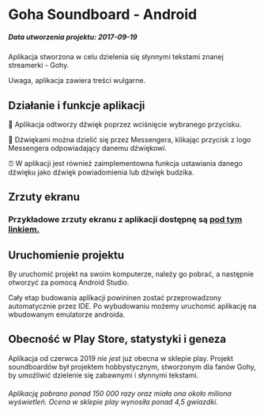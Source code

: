 # Goha Soundboard - Android 
##### Data utworzenia projektu: *2017-09-19*

Aplikacja stworzona w celu dzielenia się słynnymi tekstami znanej streamerki - Gohy.

Uwaga, aplikacja zawiera treści wulgarne.

## Działanie i funkcje aplikacji
🎵 Aplikacja odtworzy dźwięk poprzez wciśnięcie wybranego przycisku.

💬 Dźwiękami można dzielić się przez Messengera, klikając przycisk z logo Messengera odpowiadający danemu dźwiękowi.

⏰ W aplikacji jest również zaimplementowna funkcja ustawiania danego dźwięku jako dźwięk powiadomienia lub dźwięk budzika.

## Zrzuty ekranu
### Przykładowe zrzuty ekranu z aplikacji dostępnę są [pod tym linkiem.](https://imgur.com/a/QpD4nSf)



## Uruchomienie projektu
By uruchomić projekt na swoim komputerze, należy go pobrać, a następnie otworzyć za pomocą Android Studio. 

Cały etap budowania aplikacji powininen zostać przeprowadzony automatycznie przez IDE. Po wybudowaniu możemy uruchomić aplikację na wbudowanym emulatorze androida.

## Obecność w Play Store, statystyki i geneza
Aplikacja od czerwca 2019 *nie jest* już obecna w sklepie play. Projekt soundboardów był projektem hobbystycznym, stworzonym dla fanów Gohy, by umożliwić dzielenie się zabawnymi i słynnymi tekstami.

###### Aplikację pobrano ponad 150 000 razy oraz miała ona około miliona wyświetleń. Ocena w sklepie play wynosiła ponad 4,5 gwiazdki.
